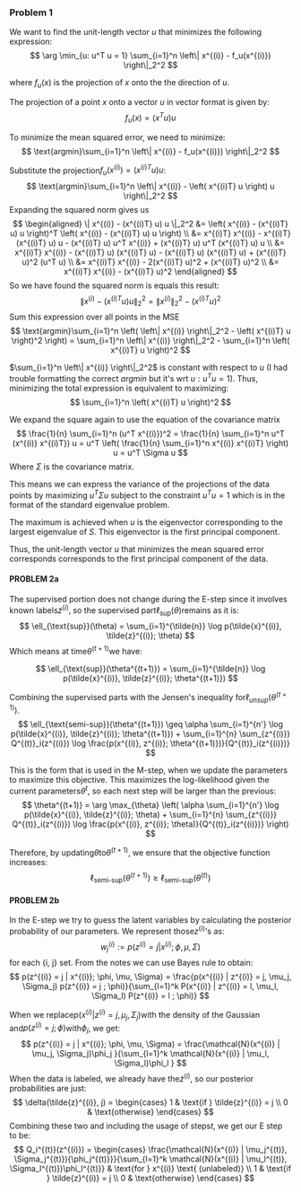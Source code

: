 ### Problem 1
We want to find the unit-length vector $u$ that minimizes the following expression:
$$
\arg \min_{u: u^T u = 1} \sum_{i=1}^n \left\| x^{(i)} - f_u(x^{(i)}) \right\|_2^2
$$

where $f_u(x)$ is the projection of $x$ onto the the direction of $u$.

The projection of a point $x$ onto a vector $u$ in vector format is given by:
$$
f_u(x) = (x^Tu)u
$$


To minimize the mean squared error, we need to minimize:
$$
\text{argmin}\sum_{i=1}^n \left\| x^{(i)} - f_u(x^{(i)}) \right\|_2^2
$$

Substitute the projection$f_u(x^{(i)}) = \left( x^{(i)T} u \right) u$:
$$
\text{argmin}\sum_{i=1}^n \left\| x^{(i)} - \left( x^{(i)T} u \right) u \right\|_2^2
$$
Expanding the squared norm gives us
$$
\begin{aligned}
\| x^{(i)} - (x^{(i)T} u) u \|_2^2 &= \left( x^{(i)} - (x^{(i)T} u) u \right)^T \left( x^{(i)} - (x^{(i)T} u) u \right) \\
&= x^{(i)T} x^{(i)} - x^{(i)T} (x^{(i)T} u) u - (x^{(i)T} u) u^T x^{(i)} + (x^{(i)T} u) u^T (x^{(i)T} u) u \\
&= x^{(i)T} x^{(i)} - (x^{(i)T} u) (x^{(i)T} u) - (x^{(i)T} u) (x^{(i)T} u) + (x^{(i)T} u)^2 (u^T u) \\
&= x^{(i)T} x^{(i)} - 2(x^{(i)T} u)^2 + (x^{(i)T} u)^2 \\
&= x^{(i)T} x^{(i)} - (x^{(i)T} u)^2
\end{aligned}
$$
So we have found the squared norm is equals this result:
$$
\left\| x^{(i)} - \left( x^{(i)T} u \right) u \right\|_2^2 = \left\| x^{(i)} \right\|_2^2 - \left( x^{(i)T} u \right)^2
$$
Sum this expression over all points in the MSE
$$
\text{argmin}\sum_{i=1}^n \left( \left\| x^{(i)} \right\|_2^2 - \left( x^{(i)T} u \right)^2 \right) = \sum_{i=1}^n \left\| x^{(i)} \right\|_2^2 - \sum_{i=1}^n \left( x^{(i)T} u \right)^2
$$

$\sum_{i=1}^n \left\| x^{(i)} \right\|_2^2$ is constant with respect to $u$ (I had trouble formatting the correct $argmin$ but it's wrt $u:u^Tu=1$). Thus, minimizing the total expression is equivalent to maximizing:
$$
\sum_{i=1}^n \left( x^{(i)T} u \right)^2
$$

We expand the square again to use the equation of the covariance matrix
$$
\frac{1}{n} \sum_{i=1}^n (u^T x^{(i)})^2 = \frac{1}{n} \sum_{i=1}^n u^T (x^{(i)} x^{(i)T}) u = u^T \left( \frac{1}{n} \sum_{i=1}^n x^{(i)} x^{(i)T} \right) u = u^T \Sigma u
$$
Where $\Sigma$ is the covariance matrix.

This means we can express the variance of the projections of the data points by maximizing $u^T \Sigma u$ subject to the constraint $u^T u = 1$ which is in the format of the standard eigenvalue problem.

The maximum is achieved when $u$ is the eigenvector corresponding to the largest eigenvalue of $S$. This eigenvector is the first principal component.

Thus, the unit-length vector $u$ that minimizes the mean squared error corresponds corresponds to the first principal component of the data.


<div style="page-break-after: always;"></div>





#### PROBLEM 2a
The supervised portion does not change during the E-step since it involves known labels$\tilde{z}^{(i)}$, so the supervised part$\ell_{\text{sup}}(\theta)$remains as it is:
$$
\ell_{\text{sup}}(\theta) = \sum_{i=1}^{\tilde{n}} \log p(\tilde{x}^{(i)}, \tilde{z}^{(i)}; \theta)
$$
Which means at time$\theta^{(t+1)}$we have:

$$
\ell_{\text{sup}}(\theta^{(t+1)}) = \sum_{i=1}^{\tilde{n}} \log p(\tilde{x}^{(i)}, \tilde{z}^{(i)}; \theta^{(t+1)})
$$

Combining the supervised parts with the Jensen's inequality for$\ell_{unsup}(\theta^{(t+1)})$.
$$
\ell_{\text{semi-sup}}(\theta^{(t+1)}) \geq \alpha \sum_{i=1}^{n'} \log p(\tilde{x}^{(i)}, \tilde{z}^{(i)}; \theta^{(t+1)}) + \sum_{i=1}^{n} \sum_{z^{(i)}} Q^{(t)}_i(z^{(i)}) \log \frac{p(x^{(i)}, z^{(i)}; \theta^{(t+1)})}{Q^{(t)}_i(z^{(i)})}
$$

This is the form that is used in the M-step, when we update the parameters to maximize this objective. This maximizes the log-likelihood given the current parameters$\theta^t$, so each next step will be larger than the previous:
$$
\theta^{(t+1)} = \arg \max_{\theta} \left( \alpha \sum_{i=1}^{n'} \log p(\tilde{x}^{(i)}, \tilde{z}^{(i)}; \theta) + \sum_{i=1}^{n} \sum_{z^{(i)}} Q^{(t)}_i(z^{(i)}) \log \frac{p(x^{(i)}, z^{(i)}; \theta)}{Q^{(t)}_i(z^{(i)})} \right)
$$

Therefore, by updating$\theta$to$\theta^{(t+1)}$, we ensure that the objective function increases:
$$
\ell_{\text{semi-sup}}(\theta^{(t+1)}) \geq \ell_{\text{semi-sup}}(\theta^{(t)})
$$


<div style="page-break-after: always;"></div>


#### PROBLEM 2b
In the E-step we try to guess the latent variables by calculating the posterior probability of our parameters. We represent those$z^{(i)}$'s as:
$$w^{(i)}_j := p(z^{(i)} = j|x^{(i)}; \phi, \mu, \Sigma)$$
for each {i, j} set. 
From the notes we can use Bayes rule to obtain:
$$
p(z^{(i)} = j | x^{(i)}; \phi, \mu, \Sigma) = \frac{p(x^{(i)} | z^{(i)} = j, \mu_j, \Sigma_j) p(z^{(i)} = j ; \phi)}{\sum_{l=1}^k P(x^{(i)} | z^{(i)} = l, \mu_l, \Sigma_l) P(z^{(i)} = l ; \phi)}
$$

When we replace$p(x^{(i)} | z^{(i)} = j, \mu_j, \Sigma_j)$with the density of the Gaussian and$p(z^{(i)} = j ; \phi)$with$\phi_j$, we get:
$$
p(z^{(i)} = j | x^{(i)}; \phi, \mu, \Sigma) = \frac{\mathcal{N}(x^{(i)} | \mu_j, \Sigma_j)\phi_j }{\sum_{l=1}^k \mathcal{N}(x^{(i)} | \mu_l, \Sigma_l)\phi_l }
$$
When the data is labeled, we already have the$\tilde{z}^{(i)}$, so our posterior probabilities are just:
$$
\delta(\tilde{z}^{(i)}, j) = \begin{cases}
1 & \text{if } \tilde{z}^{(i)} = j \\
0 & \text{otherwise}
\end{cases}
$$
Combining these two and including the usage of steps$t$, we get our E step to be:
$$
Q_i^{(t)}(z^{(i)}) = \begin{cases}
\frac{\mathcal{N}(x^{(i)} | \mu_j^{(t)}, \Sigma_j^{(t)}){\phi_j^{(t)}}}{\sum_{l=1}^k \mathcal{N}(x^{(i)} | \mu_l^{(t)}, \Sigma_l^{(t)})\phi_l^{(t)}} & \text{for } x^{(i)} \text{ (unlabeled)} \\
1 & \text{if } \tilde{z}^{(i)} = j \\
0 & \text{otherwise}
\end{cases}
$$
